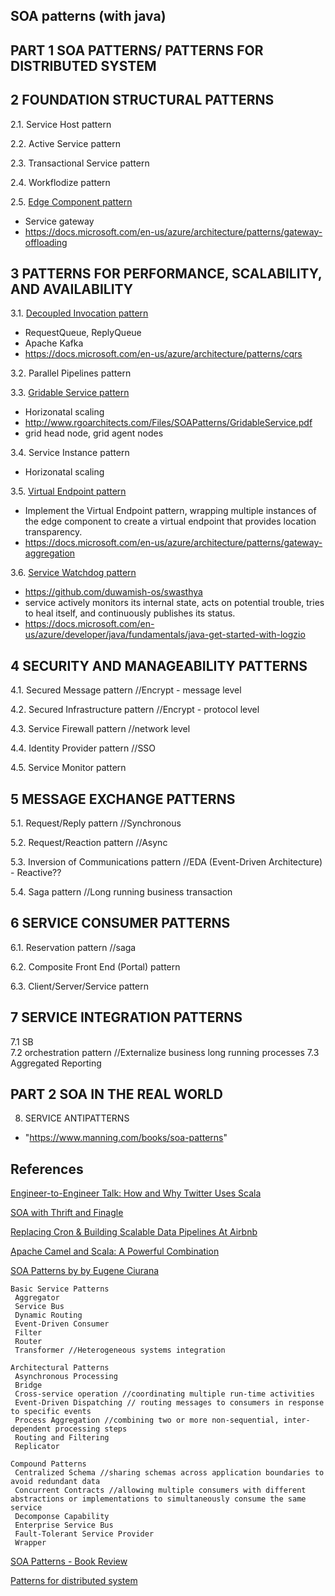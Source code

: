 SOA patterns (with java)
----------------------------

PART 1 SOA PATTERNS/ PATTERNS FOR DISTRIBUTED SYSTEM
----------------------


2 FOUNDATION STRUCTURAL PATTERNS
--

2.1. Service Host pattern

2.2. Active Service pattern

2.3. Transactional Service pattern

2.4. Workflodize pattern

2.5. [Edge Component pattern](http://www.rgoarchitects.com/Files/SOAPatterns/EdgeComponent.pdf)
- Service gateway
- https://docs.microsoft.com/en-us/azure/architecture/patterns/gateway-offloading

3 PATTERNS FOR PERFORMANCE, SCALABILITY, AND AVAILABILITY
------

 3.1. [Decoupled Invocation pattern](https://arnon.me/soa-patterns/decoupled-invocation/)                 
- RequestQueue, ReplyQueue 
- Apache Kafka
- https://docs.microsoft.com/en-us/azure/architecture/patterns/cqrs
 
 3.2. Parallel Pipelines pattern
 
 3.3. [Gridable Service pattern](https://arnon.me/soa-patterns/gridable-service/)                     
 - Horizonatal scaling
 - http://www.rgoarchitects.com/Files/SOAPatterns/GridableService.pdf
 - grid head node, grid agent nodes
 
 3.4. Service Instance pattern                     
 - Horizonatal scaling
 
 3.5. [Virtual Endpoint pattern](https://arnon.me/soa-patterns/virtual-endpoint/)
 - Implement the Virtual Endpoint pattern, wrapping multiple instances of the edge component 
 to create a virtual endpoint that provides location transparency.
 - https://docs.microsoft.com/en-us/azure/architecture/patterns/gateway-aggregation
 
 3.6. [Service Watchdog pattern](https://arnon.me/soa-patterns/service-watchdog/)
- https://github.com/duwamish-os/swasthya
- service actively monitors its internal state, acts on potential trouble, 
tries to heal itself, and continuously publishes its status.
- https://docs.microsoft.com/en-us/azure/developer/java/fundamentals/java-get-started-with-logzio

4 SECURITY AND MANAGEABILITY PATTERNS
------------------------

 4.1. Secured Message pattern                       //Encrypt - message level
 
 4.2. Secured Infrastructure pattern                //Encrypt - protocol level
 
 4.3. Service Firewall pattern                      //network level
 
 4.4. Identity Provider pattern                     //SSO
 
 4.5. Service Monitor pattern

5 MESSAGE EXCHANGE PATTERNS
----------------------------

5.1. Request/Reply pattern                          //Synchronous

5.2. Request/Reaction pattern                       //Async

5.3. Inversion of Communications pattern            //EDA (Event-Driven Architecture) - Reactive??

5.4. Saga pattern                                   //Long running business transaction
 

6 SERVICE CONSUMER PATTERNS
---------------

 6.1. Reservation pattern                            //saga
 
 6.2. Composite Front End (Portal) pattern
            
 6.3. Client/Server/Service pattern
 

7 SERVICE INTEGRATION PATTERNS
------------

 7.1 SB                                             
 7.2 orchestration pattern                          //Externalize business long running processes
 7.3 Aggregated Reporting                           

PART 2 SOA IN THE REAL WORLD
--------------------------------------


8. SERVICE ANTIPATTERNS

- "https://www.manning.com/books/soa-patterns"


References
---------------

[Engineer-to-Engineer Talk: How and Why Twitter Uses Scala](https://www.redfin.com/devblog/2010/05/how_and_why_twitter_uses_scala.html)

[SOA with Thrift and Finagle](http://www.slideshare.net/bancek/soa-with-thrift-and-finagle)

[Replacing Cron & Building Scalable Data Pipelines At Airbnb](http://www.typesafe.com/resources/case-studies-and-stories/replacing-cron--building-scalable-data-pipelines-at-airbnb)

[Apache Camel and Scala: A Powerful Combination](http://www.kai-waehner.de/blog/2011/06/23/apache-camel-and-scala-a-powerful-combination/)

[SOA Patterns by by Eugene Ciurana](https://dzone.com/refcardz/soa-patterns)

```
Basic Service Patterns
 Aggregator
 Service Bus
 Dynamic Routing
 Event-Driven Consumer
 Filter
 Router
 Transformer //Heterogeneous systems integration 

Architectural Patterns
 Asynchronous Processing
 Bridge
 Cross-service operation //coordinating multiple run-time activities
 Event-Driven Dispatching // routing messages to consumers in response to specific events
 Process Aggregation //combining two or more non-sequential, inter-dependent processing steps
 Routing and Filtering
 Replicator

Compound Patterns
 Centralized Schema //sharing schemas across application boundaries to avoid redundant data 
 Concurrent Contracts //allowing multiple consumers with different abstractions or implementations to simultaneously consume the same service
 Decomponse Capability
 Enterprise Service Bus
 Fault-Tolerant Service Provider
 Wrapper

```

[SOA Patterns - Book Review](http://mkuthan.github.io/blog/2014/06/26/soa-patterns-book-review/)

[Patterns for distributed system](http://www.slideshare.net/pagsousa/patterns-fro-distributed-systems)
